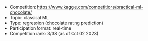 - Competition: https://www.kaggle.com/competitions/practical-ml-chocolate/
- Topic: classical ML
- Type: regression (chocolate rating prediction)
- Participation format: real-time
- Competition rank: 3/38 (as of Oct 02 2023)
